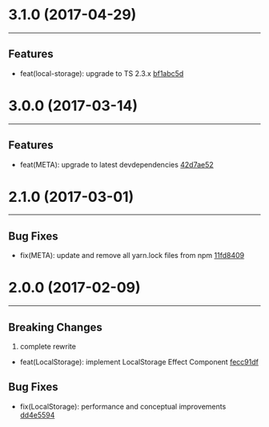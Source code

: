 # 3.1.0 (2017-04-29)
---

## Features

- feat(local-storage): upgrade to TS 2.3.x [bf1abc5d](https://github.com/motorcyclejs/motorcyclejs/commits/bf1abc5dd7c76621cbbbdc48e516c7b81e4025b5)

# 3.0.0 (2017-03-14)
---

## Features

- feat(META): upgrade to latest devdependencies [42d7ae52](https://github.com/motorcyclejs/motorcyclejs/commits/42d7ae5276d8e585748f07532c0ab92c99160eee)

# 2.1.0 (2017-03-01)
---

## Bug Fixes

- fix(META): update and remove all yarn.lock files from npm [11fd8409](https://github.com/motorcyclejs/motorcyclejs/commits/11fd8409244fc85df82d004f3f42f8f78f4b65c2)

# 2.0.0 (2017-02-09)
---

## Breaking Changes

1. complete rewrite
  - feat(LocalStorage): implement LocalStorage Effect Component [fecc91df](https://github.com/motorcyclejs/motorcyclejs/commits/fecc91dfe0dc972c8a231082ae4fb549b315e36f)

## Bug Fixes

- fix(LocalStorage): performance and conceptual improvements [dd4e5594](https://github.com/motorcyclejs/motorcyclejs/commits/dd4e55941991df7937735218ca104f0b44f1c51d)


